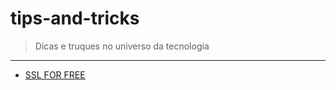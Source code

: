 # tips-and-tricks
>Dicas e truques no universo da tecnologia
---
- [SSL FOR FREE](https://www.sslforfree.com/) 

